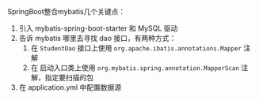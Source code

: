 SpringBoot整合mybatis几个关键点：

1. 引入 mybatis-spring-boot-starter 和 MySQL 驱动
2. 告诉 mybatis 哪里去寻找 dao 接口，有两种方式：
   1. 在 `StudentDao` 接口上使用 `org.apache.ibatis.annotations.Mapper` 注解
   2. 在 启动入口类上使用 `org.mybatis.spring.annotation.MapperScan` 注解，指定要扫描的包
3. 在 application.yml 中配置数据源
